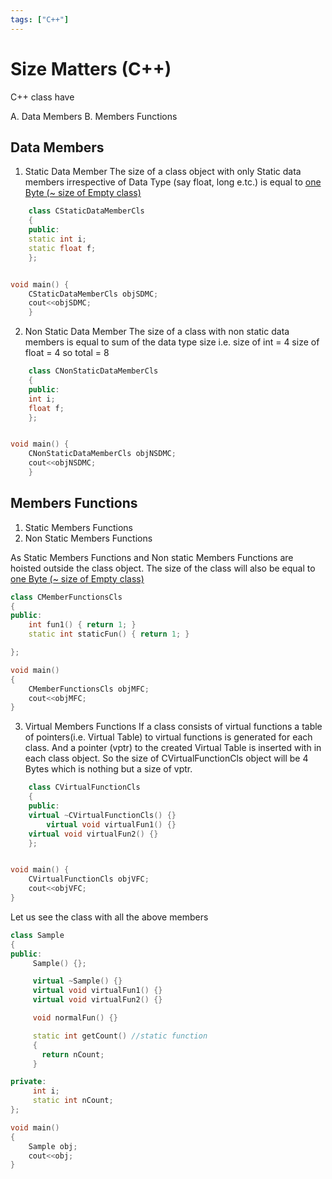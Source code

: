 ```yaml
---
tags: ["C++"]
---
```


# Size Matters (C++)

C++ class have

A. Data Members
B. Members Functions

## Data Members

1. Static Data Member The size of a class object with only Static data members irrespective of Data Type (say float, long e.tc.) is equal to [one Byte (~ size of Empty class)](blog/2011/09/18/why-size-of-an-empty-c-class-not-zero)

```cpp
    class CStaticDataMemberCls
    {
    public:
    static int i;
    static float f;
    };


void main() {
    CStaticDataMemberCls objSDMC;
    cout<<objSDMC;
    }
```

2. Non Static Data Member The size of a class with non static data members is equal to sum of the data type size i.e. size of int = 4 size of float = 4 so total = 8

```cpp
    class CNonStaticDataMemberCls
    {
    public:
    int i;
    float f;
    };


void main() {
    CNonStaticDataMemberCls objNSDMC;
    cout<<objNSDMC;
    }
```

## Members Functions

1. Static Members Functions
2. Non Static Members Functions

As Static Members Functions and Non static Members Functions are hoisted outside the class object. The size of the class will also be equal to [one Byte (~ size of Empty class)](blog/2011/09/18/why-size-of-an-empty-c-class-not-zero)

```cpp
class CMemberFunctionsCls
{
public:
    int fun1() { return 1; }
    static int staticFun() { return 1; }

};

void main()
{
    CMemberFunctionsCls objMFC;
    cout<<objMFC;
}
```

3. Virtual Members Functions If a class consists of virtual functions a table of pointers(i.e. Virtual Table) to virtual functions is generated for each class. And a pointer (vptr) to the created Virtual Table is inserted with in each class object. So the size of CVirtualFunctionCls object will be 4 Bytes which is nothing but a size of vptr.

```cpp
    class CVirtualFunctionCls
    {
    public:
    virtual ~CVirtualFunctionCls() {}
        virtual void virtualFun1() {}
    virtual void virtualFun2() {}
    };


void main() {
    CVirtualFunctionCls objVFC;
    cout<<objVFC;
}
```

Let us see the class with all the above members

```cpp
class Sample
{
public:
     Sample() {};

     virtual ~Sample() {}
     virtual void virtualFun1() {}
     virtual void virtualFun2() {}

     void normalFun() {}

     static int getCount() //static function
     {
       return nCount;
     }

private:
     int i;
     static int nCount;
};

void main()
{
    Sample obj;
    cout<<obj;
}

```
